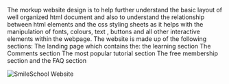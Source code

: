 The morkup website design is to help further understand the basic layout of well organized html document and also to understand the relationship between html elements and the css styling sheets as it helps with the manipulation of fonts, colours, text , buttons and all other interactive elements within the webpage.
The website is made up of the following sections:
The landing page which contains the: the learning section
The Comments section
The most popular tutorial section
The free membership section and the 
FAQ section

![SmileSchool Website](file:///C:/Users/admn/Pictures/your_screenshot.png)